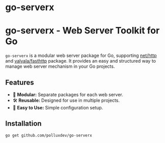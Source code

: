 # go-serverx

# go-serverx - Web Server Toolkit for Go

`go-serverx` is a modular web server package for Go, supporting [net/http](https://pkg.go.dev/net/http) and [valyala/fasthttp](https://pkg.go.dev/github.com/valyala/fasthttp) package. It provides an easy and structured way to manage web server mechanism in your Go projects.

## Features
- 🔌 **Modular:** Separate packages for each web server.
- 🛠️ **Reusable:** Designed for use in multiple projects.
- 📖 **Easy to Use:** Simple configuration setup.

## Installation
```sh
go get github.com/polluxdev/go-serverx
